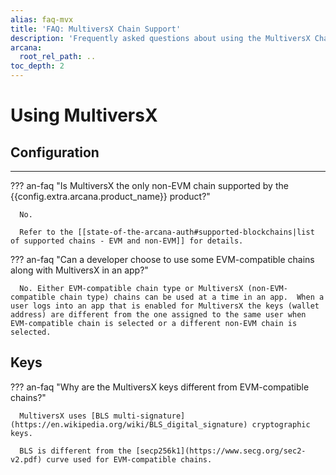 ```yaml
---
alias: faq-mvx
title: 'FAQ: MultiversX Chain Support'
description: 'Frequently asked questions about using the MultiversX Chain (non-EVM) in an app integrated with the Arcana Auth SDK.'
arcana:
  root_rel_path: ..
toc_depth: 2
---
```


# Using MultiversX

## Configuration

---

??? an-faq "Is MultiversX the only non-EVM chain supported by the {{config.extra.arcana.product_name}} product?"

      No.

      Refer to the [[state-of-the-arcana-auth#supported-blockchains|list of supported chains - EVM and non-EVM]] for details.

??? an-faq "Can a developer choose to use some EVM-compatible chains along with MultiversX in an app?"

      No. Either EVM-compatible chain type or MultiversX (non-EVM-compatible chain type) chains can be used at a time in an app.  When a user logs into an app that is enabled for MultiversX the keys (wallet address) are different from the one assigned to the same user when EVM-compatible chain is selected or a different non-EVM chain is selected.

## Keys

??? an-faq "Why are the MultiversX keys different from EVM-compatible chains?"

      MultiversX uses [BLS multi-signature](https://en.wikipedia.org/wiki/BLS_digital_signature) cryptographic keys.
      
      BLS is different from the [secp256k1](https://www.secg.org/sec2-v2.pdf) curve used for EVM-compatible chains.